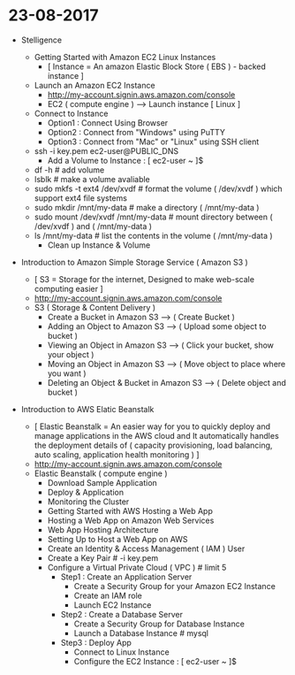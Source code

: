 # 23-08-2017

* Stelligence
  * Getting Started with Amazon EC2 Linux Instances
    * [ Instance = An amazon Elastic Block Store ( EBS ) - backed instance ]
  * Launch an Amazon EC2 Instance
    * http://my-account.signin.aws.amazon.com/console
    * EC2 ( compute engine ) --> Launch instance [ Linux ]
  * Connect to Instance
    * Option1 : Connect Using Browser
    * Option2 : Connect from "Windows" using PuTTY
    * Option3 : Connect from "Mac" or "Linux" using SSH client
  * ssh -i key.pem ec2-user@PUBLIC_DNS
    * Add a Volume to Instance : [ ec2-user ~ ]$
  * df -h # add volume
  * lsblk # make a volume avaliable
  * sudo mkfs -t ext4 /dev/xvdf # format the volume ( /dev/xvdf ) which support ext4 file systems
  * sudo mkdir /mnt/my-data # make a directory ( /mnt/my-data )
  * sudo mount /dev/xvdf  /mnt/my-data # mount directory between ( /dev/xvdf ) and ( /mnt/my-data )
  * ls /mnt/my-data # list the contents in the volume ( /mnt/my-data )
    * Clean up Instance & Volume

* Introduction to Amazon Simple Storage Service ( Amazon S3 )
  * [ S3 = Storage for the internet, Designed to make web-scale computing easier ]
  * http://my-account.signin.aws.amazon.com/console
  * S3 ( Storage & Content Delivery )
    * Create a Bucket in Amazon S3 --> ( Create Bucket )
    * Adding an Object to Amazon S3 --> ( Upload some object to bucket )
    * Viewing an Object in Amazon S3 --> ( Click your bucket, show your object )
    * Moving an Object in Amazon S3 --> ( Move object to place where you want )
    * Deleting an Object & Bucket in Amazon S3 --> ( Delete object and bucket )

* Introduction to AWS Elatic Beanstalk
  * [ Elastic Beanstalk = An easier way for you to quickly deploy and manage applications in the AWS cloud and It  automatically handles the deployment details of ( capacity provisioning, load balancing, auto scaling, application health monitoring ) ]
  * http://my-account.signin.aws.amazon.com/console
  * Elastic Beanstalk ( compute engine )
    * Download Sample Application
    * Deploy & Application
    * Monitoring the Cluster
    * Getting Started with AWS Hosting a Web App
    * Hosting a Web App on Amazon Web Services
    * Web App Hosting Architecture
    * Setting Up to Host a Web App on AWS
    * Create an Identity & Access Management ( IAM ) User
    * Create a Key Pair # -i key.pem
    * Configure a Virtual Private Cloud ( VPC ) # limit 5
      * Step1 : Create an Application Server
        * Create a Security Group for your Amazon EC2 Instance
        * Create an IAM role
        * Launch EC2 Instance
      * Step2 : Create a Database Server
        * Create a Security Group for Database Instance
        * Launch a Database Instance # mysql
      * Step3 : Deploy App
        * Connect to Linux Instance
        * Configure the EC2 Instance : [ ec2-user ~ ]$
